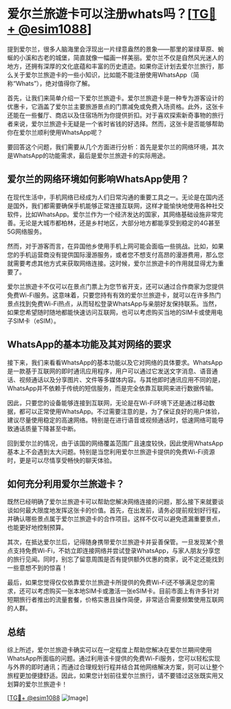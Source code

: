 # 爱尔兰旅遊卡可以注册whats吗？[[TG💪+ @esim1088](https://t.me/s/esim1088)]

提到爱尔兰，很多人脑海里会浮现出一片绿意盎然的景象——那里的翠绿草原、蜿蜒的小溪和古老的城堡，简直就像一幅画一样美丽。爱尔兰不仅是自然风光迷人的地方，还拥有深厚的文化底蕴和丰富的历史遗迹。如果你正计划去爱尔兰旅行，那么关于爱尔兰旅遊卡的一些小知识，比如能不能注册使用WhatsApp（简称“Whats”），绝对值得你了解。

首先，让我们来简单介绍一下爱尔兰旅遊卡。爱尔兰旅遊卡是一种专为游客设计的优惠卡，它涵盖了爱尔兰主要旅游景点的门票减免或免费入场资格。此外，这张卡还能在一些餐厅、商店以及住宿场所为你提供折扣。对于喜欢探索新奇事物的旅行者来说，爱尔兰旅遊卡无疑是一个省时省钱的好选择。然而，这张卡是否能够帮助你在爱尔兰顺利使用WhatsApp呢？

要回答这个问题，我们需要从几个方面进行分析：首先是爱尔兰的网络环境，其次是WhatsApp的功能需求，最后是爱尔兰旅遊卡的实际用途。

## 爱尔兰的网络环境如何影响WhatsApp使用？

在现代生活中，手机网络已经成为人们日常沟通的重要工具之一。无论是在国内还是国外，我们都需要确保手机能够正常连接互联网，这样才能愉快地使用各种社交软件，比如WhatsApp。爱尔兰作为一个经济发达的国家，其网络基础设施非常完善。无论是大城市都柏林，还是乡村地区，大部分地方都能享受到稳定的4G甚至5G网络服务。

然而，对于游客而言，在异国他乡使用手机上网可能会面临一些挑战。比如，如果您的手机运营商没有提供国际漫游服务，或者您不想支付高昂的漫游费用，那么您就需要考虑其他方式来获取网络连接。这时候，爱尔兰旅遊卡的作用就显得尤为重要了。

爱尔兰旅遊卡不仅可以在景点门票上为您节省开支，还可以通过合作商家为您提供免费Wi-Fi服务。这意味着，只要您持有有效的爱尔兰旅遊卡，就可以在许多热门景点找到免费Wi-Fi热点，从而轻松登录WhatsApp与亲朋好友保持联系。当然，如果您希望随时随地都能快速访问互联网，也可以考虑购买当地的SIM卡或使用电子SIM卡（eSIM）。

## WhatsApp的基本功能及其对网络的要求

接下来，我们来看看WhatsApp的基本功能以及它对网络的具体要求。WhatsApp是一款基于互联网的即时通讯应用程序，用户可以通过它发送文字消息、语音通话、视频通话以及分享图片、文件等多媒体内容。与其他即时通讯应用不同的是，WhatsApp并不依赖于传统的短信服务，而是完全依靠互联网来进行数据传输。

因此，只要您的设备能够连接到互联网，无论是在Wi-Fi环境下还是通过移动数据，都可以正常使用WhatsApp。不过需要注意的是，为了保证良好的用户体验，建议尽量使用稳定的高速网络。特别是在进行语音或视频通话时，低速网络可能导致通话质量下降甚至中断。

回到爱尔兰的情况，由于该国的网络覆盖范围广且速度较快，因此使用WhatsApp基本上不会遇到太大问题。特别是当您利用爱尔兰旅遊卡提供的免费Wi-Fi资源时，更是可以尽情享受畅快的聊天体验。

## 如何充分利用爱尔兰旅遊卡？

既然已经明确了爱尔兰旅遊卡可以帮助您解决网络连接的问题，那么接下来就要谈谈如何最大限度地发挥这张卡的价值。首先，在出发前，请务必提前规划好行程，并确认哪些景点属于爱尔兰旅遊卡的合作项目。这样不仅可以避免遗漏重要景点，也能更好地控制预算。

其次，在抵达爱尔兰后，记得随身携带爱尔兰旅遊卡并妥善保管。一旦发现某个景点支持免费Wi-Fi，不妨立即连接网络并尝试登录WhatsApp，与家人朋友分享您的旅行见闻。同时，别忘了留意周围是否有提供额外优惠的商家，说不定还能找到一些意想不到的惊喜！

最后，如果您觉得仅仅依靠爱尔兰旅遊卡所提供的免费Wi-Fi还不够满足您的需求，还可以考虑购买一张本地SIM卡或激活一张eSIM卡。目前市面上有许多针对短期旅行者推出的流量套餐，价格实惠且操作简便，非常适合需要频繁使用互联网的人群。

## 总结

综上所述，爱尔兰旅遊卡确实可以在一定程度上帮助您解决在爱尔兰期间使用WhatsApp所面临的问题。通过利用该卡提供的免费Wi-Fi服务，您可以轻松实现与外界的即时通讯；而通过合理规划行程并结合其他网络解决方案，则可以让整个旅程更加便捷舒适。因此，如果您计划前往爱尔兰旅行，请不要错过这张既实用又划算的爱尔兰旅遊卡！

[[TG💪+ @esim1088](https://t.me/s/esim1088) ![Image](https://i.postimg.cc/4NQfJmqS/Snipaste-2025-05-13-00-14-12.png)]